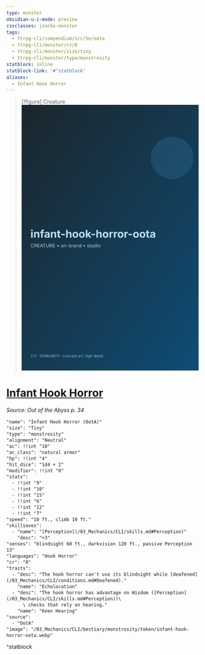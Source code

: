 ```yaml
---
type: monster
obsidian-u-i-mode: preview
cssclasses: json5e-monster
tags:
  - ttrpg-cli/compendium/src/5e/oota
  - ttrpg-cli/monster/cr/0
  - ttrpg-cli/monster/size/tiny
  - ttrpg-cli/monster/type/monstrosity
statblock: inline
statblock-link: '#^statblock'
aliases:
  - Infant Hook Horror
---
```


> [!figure] Creature
![](04_Resources/Assets/Generated/Creatures/creature-creature-infant-hook-horror-oota-infant-hook-horror-oota.svg)

# [Infant Hook Horror](3-Mechanics\CLI\bestiary\monstrosity/infant-hook-horror-oota.md)
*Source: Out of the Abyss p. 34*  

```statblock
"name": "Infant Hook Horror (OotA)"
"size": "Tiny"
"type": "monstrosity"
"alignment": "Neutral"
"ac": !!int "10"
"ac_class": "natural armor"
"hp": !!int "4"
"hit_dice": "1d4 + 2"
"modifier": !!int "0"
"stats":
  - !!int "9"
  - !!int "10"
  - !!int "15"
  - !!int "6"
  - !!int "12"
  - !!int "7"
"speed": "10 ft., climb 10 ft."
"skillsaves":
  - "name": "[Perception](/03_Mechanics/CLI/skills.md#Perception)"
    "desc": "+3"
"senses": "blindsight 60 ft., darkvision 120 ft., passive Perception 13"
"languages": "Hook Horror"
"cr": "0"
"traits":
  - "desc": "The hook horror can't use its blindsight while [deafened](/03_Mechanics/CLI/conditions.md#Deafened)."
    "name": "Echolocation"
  - "desc": "The hook horror has advantage on Wisdom ([Perception](/03_Mechanics/CLI/skills.md#Perception))\
      \ checks that rely on hearing."
    "name": "Keen Hearing"
"source":
  - "OotA"
"image": "/03_Mechanics/CLI/bestiary/monstrosity/token/infant-hook-horror-oota.webp"
```
^statblock